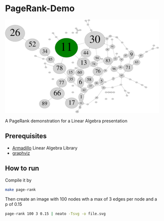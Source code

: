 # PageRank-Demo
![image](https://github.com/Grillo-0/PageRank-Demo/blob/media/graph.svg)

A PageRank demonstration for a Linear Algebra presentation

## Prerequisites
- [Armadillo](http://arma.sourceforge.net/) Linear Algebra Library
- [graphviz](https://graphviz.org/)

## How to run

Compile it by

```bash
make page-rank
```

Then create an image with 100 nodes wth a max of 3 edges per node and a p of 0.15

```bash
page-rank 100 3 0.15 | neato -Tsvg -o file.svg
```
